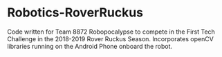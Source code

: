 # Robotics-RoverRuckus
Code written for Team 8872 Robopocalypse to compete in the First Tech Challenge in the 2018-2019 Rover Ruckus Season. Incorporates openCV libraries running on the Android Phone onboard the robot.
